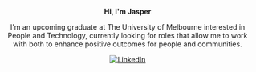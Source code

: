 <div align="center">

**Hi, I'm Jasper**

I'm an upcoming graduate at The University of Melbourne interested in People and Technology, currently looking for roles that allow me to work with both to enhance positive outcomes for people and communities.

[![LinkedIn](https://img.shields.io/badge/LinkedIn-0077B5?style=for-the-badge&logo=linkedin&logoColor=white)](https://www.linkedin.com/in/jasper-robbins/)

</div>
